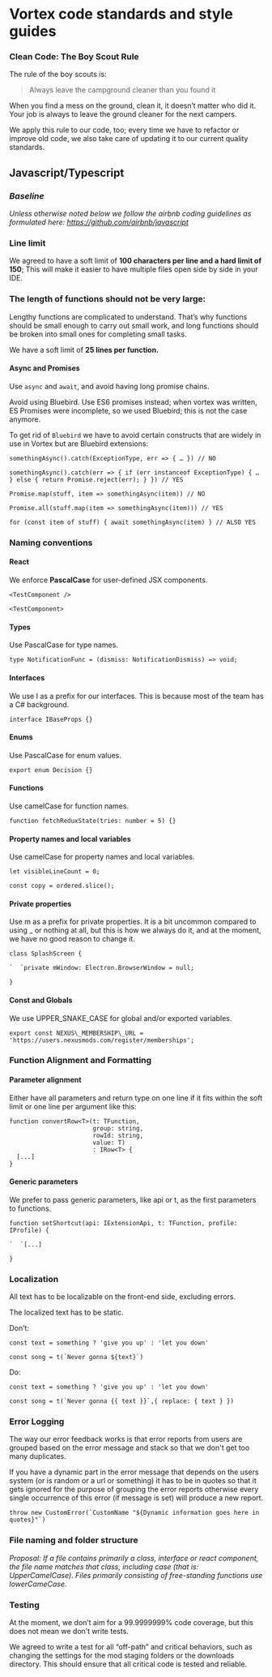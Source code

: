 # **Vortex code standards and style guides**
### **Clean Code: The Boy Scout Rule**
The rule of the boy scouts is: 

> Always leave the campground cleaner than you found it

When you find a mess on the ground, clean it, it doesn’t matter who did it. Your job is always to leave the ground cleaner for the next campers.

We apply this rule to our code, too; every time we have to refactor or improve old code, we also take care of updating it to our current quality standards.
## **Javascript/Typescript**
### ***Baseline***
*Unless otherwise noted below we follow the airbnb coding guidelines as formulated here: <https://github.com/airbnb/javascript>*
### **Line limit**
We agreed to have a soft limit of **100 characters per line and a hard limit of 150**; This will make it easier to have multiple files open side by side in your IDE.
### **The length of functions should not be very large:**
Lengthy functions are complicated to understand. That’s why functions should be small enough to carry out small work, and long functions should be broken into small ones for completing small tasks. 

We have a soft limit of **25 lines per function.**
#### **Async and Promises**
Use `async` and `await`, and avoid having long promise chains.

Avoid using Bluebird. Use ES6 promises instead; when vortex was written, ES Promises were incomplete, so we used Bluebird; this is not the case anymore.

To get rid of `Bluebird` we have to avoid certain constructs that are widely in use in Vortex but are Bluebird extensions:
```
somethingAsync().catch(ExceptionType, err => { … }) // NO

somethingAsync().catch(err => { if (err instanceof ExceptionType) { … } else { return Promise.reject(err); } }) // YES

Promise.map(stuff, item => somethingAsync(item)) // NO

Promise.all(stuff.map(item => somethingAsync(item))) // YES

for (const item of stuff) { await somethingAsync(item) } // ALSO YES
```
### **Naming conventions**
#### **React**
We enforce **PascalCase** for user-defined JSX components. 
```
<TestComponent />

<TestComponent>
```
#### **Types**
Use PascalCase for type names. 

```
type NotificationFunc = (dismiss: NotificationDismiss) => void;
```
#### **Interfaces**
We use I as a prefix for our interfaces. This is because most of the team has a C# background.
```
interface IBaseProps {}
```
#### **Enums**
Use PascalCase for enum values.

```
export enum Decision {}
```
#### **Functions**
Use camelCase for function names.
```
function fetchReduxState(tries: number = 5) {}
```
#### **Property names and local variables**
Use camelCase for property names and local variables.
```
let visibleLineCount = 0;

const copy = ordered.slice();
```
#### **Private properties**
Use m as a prefix for private properties. It is a bit uncommon compared to using \_ or nothing at all, but this is how we always do it, and at the moment, we have no good reason to change it.
```
class SplashScreen {

`  `private mWindow: Electron.BrowserWindow = null;

}
```
#### **Const and Globals**
We use UPPER\_SNAKE\_CASE for global and/or exported variables.
```
export const NEXUS\_MEMBERSHIP\_URL = 'https://users.nexusmods.com/register/memberships';
```
### **Function Alignment and Formatting**
#### **Parameter alignment**
Either have all parameters and return type on one line if it fits within the soft limit or one line per argument like this:
```
function convertRow<T>(t: TFunction,
                       group: string,
                       rowId: string,
                       value: T)
                       : IRow<T> {
  [...]
}
```
#### **Generic parameters**
We prefer to pass generic parameters, like api or t, as the first parameters to functions.
```
function setShortcut(api: IExtensionApi, t: TFunction, profile: IProfile) {

`  `[...]

}
```
### **Localization**
All text has to be localizable on the front-end side, excluding errors.

The localized text has to be static.

Don’t:
```
const text = something ? 'give you up' : 'let you down'

const song = t(`Never gonna ${text}`)
```
Do:
```
const text = something ? 'give you up' : 'let you down'

const song = t(`Never gonna {{ text }}`,{ replace: { text } })
```

### **Error Logging**
The way our error feedback works is that error reports from users are grouped based on the error message and stack so that we don't get too many duplicates.

If you have a dynamic part in the error message that depends on the users system (or is random or a url or something) it has to be in quotes so that it gets ignored for the purpose of grouping the error reports otherwise every single occurrence of this error (if message is set) will produce a new report.

```
throw new CustomError(`CustomName "${Dynamic information goes here in quotes}"`)

```
### **File naming and folder structure**
*Proposal:
If a file contains primarily a class, interface or react component, the file name matches that class, including case (that is: UpperCamelCase).
Files primarily consisting of free-standing functions use lowerCameCase.*

### **Testing**
At the moment, we don’t aim for a 99.9999999% code coverage, but this does not mean we don’t write tests.

We agreed to write a test for all “off-path” and critical behaviors, such as changing the settings for the mod staging folders or the downloads directory. This should ensure that all critical code is tested and reliable.
